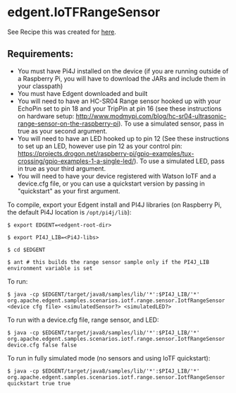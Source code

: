 # edgent.IoTFRangeSensor

See Recipe this was created for [here](https://developer.ibm.com/recipes/tutorials/apache-edgent-on-pi-to-watson-iot-foundation/). 

## Requirements: 
* You must have Pi4J installed on the device (if you are running outside of a Raspberry Pi, you will have to download the JARs and include them in your classpath)
* You must have Edgent downloaded and built
* You will need to have an HC-SR04 Range sensor hooked up with your EchoPin set to pin 18 and your TripPin at pin 16 (see these instructions on hardware setup: http://www.modmypi.com/blog/hc-sr04-ultrasonic-range-sensor-on-the-raspberry-pi). To use a simulated sensor, pass in true as your second argument. 
* You will need to have an LED hooked up to pin 12 (See these instructions to set up an LED, however use pin 12 as your control pin: https://projects.drogon.net/raspberry-pi/gpio-examples/tux-crossing/gpio-examples-1-a-single-led/). To use a simulated LED, pass in true as your third argument. 
* You will need to have your device registered with Watson IoTF and a device.cfg file, or you can use a quickstart version by passing in "quickstart" as your first argument.
 
To compile, export your Edgent install and PI4J libraries (on Raspberry Pi, the default Pi4J location is `/opt/pi4j/lib`):

`$ export EDGENT=<edgent-root-dir>`
 
`$ export PI4J_LIB=<Pi4J-libs>`

`$ cd $EDGENT`

`$ ant # this builds the range sensor sample only if the PI4J_LIB environment variable is set`  

To run: 

`$ java -cp $EDGENT/target/java8/samples/lib/'*':$PI4J_LIB/'*' org.apache.edgent.samples.scenarios.iotf.range.sensor.IotfRangeSensor <device cfg file> <simulatedSensor?> <simulatedLED?>`

To run with a device.cfg file, range sensor, and LED:

`$ java -cp $EDGENT/target/java8/samples/lib/'*':$PI4J_LIB/'*' org.apache.edgent.samples.scenarios.iotf.range.sensor.IotfRangeSensor device.cfg false false`

To run in fully simulated mode (no sensors and using IoTF quickstart): 

`$ java -cp $EDGENT/target/java8/samples/lib/'*':$PI4J_LIB/'*' org.apache.edgent.samples.scenarios.iotf.range.sensor.IotfRangeSensor quickstart true true`